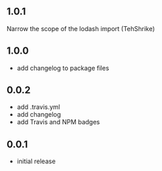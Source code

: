 ## 1.0.1

Narrow the scope of the lodash import (TehShrike)

## 1.0.0

* add changelog to package files

## 0.0.2

* add .travis.yml
* add changelog
* add Travis and NPM badges

## 0.0.1

* initial release
